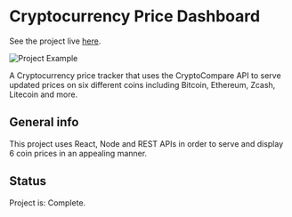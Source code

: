 # Cryptocurrency Price Dashboard
See the project live [here](https://crypto-dashboard.glitch.me/).

![Project Example](https://cdn.glitch.com/c262e294-9e91-424b-b864-45951f969cdd%2FScreen%20Shot%202019-08-29%20at%203.02.27%20PM.png?v=1567116188313)

A Cryptocurrency price tracker that uses the CryptoCompare API to serve updated prices on six different coins including Bitcoin, Ethereum, Zcash, Litecoin and more. 

## General info
This project uses React, Node and REST APIs in order to serve and display 6 coin prices in an appealing manner. 

## Status
Project is: Complete.
